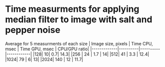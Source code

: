 # Time measurments for applying median filter to image with salt and pepper noise
Average for 5 measurments of each size
| Image size, pixels | Time CPU, msec | Time GPU, msec | CPU/GPU ratio|
|-------------|----------|----------|------------|
|128| 10| 0.7| 14.3|
|256 | 24 | 1.7 | 14|
|512| 41 | 3.3 | 12.4|
|1024| 79 | 6| 13|
|2024| 140 | 12 | 11.7|

